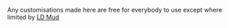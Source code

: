 Any customisations made here are free for everybody to use except where limited by [LD Mud](https://github.com/ldmud/ldmud/blob/master/COPYRIGHT)
